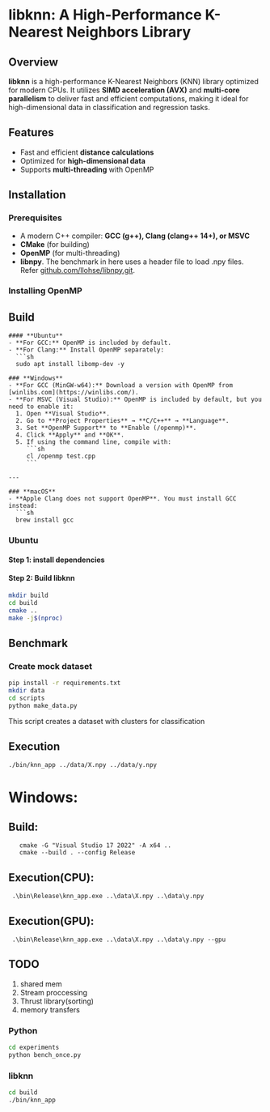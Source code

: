 # libknn: A High-Performance K-Nearest Neighbors Library  

## Overview  
**libknn** is a high-performance K-Nearest Neighbors (KNN) library optimized for modern CPUs. It utilizes **SIMD acceleration (AVX)** and **multi-core parallelism** to deliver fast and efficient computations, making it ideal for high-dimensional data in classification and regression tasks.  

## Features  
- Fast and efficient **distance calculations**  
- Optimized for **high-dimensional data**  
- Supports **multi-threading** with OpenMP  

## Installation  

### **Prerequisites**  
- A modern C++ compiler: **GCC (g++), Clang (clang++ 14+), or MSVC**  
- **CMake** (for building)  
- **OpenMP** (for multi-threading)  
- **libnpy**. The benchmark in here uses a header file to load .npy files. Refer [github.com/llohse/libnpy.git](https://github.com/llohse/libnpy.git). 

### **Installing OpenMP**  

## Build
```
#### **Ubuntu**  
- **For GCC:** OpenMP is included by default.  
- **For Clang:** Install OpenMP separately:  
  ```sh
  sudo apt install libomp-dev -y

### **Windows**  
- **For GCC (MinGW-w64):** Download a version with OpenMP from [winlibs.com](https://winlibs.com/).  
- **For MSVC (Visual Studio):** OpenMP is included by default, but you need to enable it:  
  1. Open **Visual Studio**.  
  2. Go to **Project Properties** → **C/C++** → **Language**.  
  3. Set **OpenMP Support** to **Enable (/openmp)**.  
  4. Click **Apply** and **OK**.  
  5. If using the command line, compile with:  
     ```sh
     cl /openmp test.cpp
     ```

---

### **macOS**  
- **Apple Clang does not support OpenMP**. You must install GCC instead:  
  ```sh
  brew install gcc
  ```
  
### Ubuntu
#### **Step 1: install dependencies**
#### **Step 2: Build libknn**
```bash
mkdir build
cd build
cmake ..
make -j$(nproc)
```
## Benchmark
### Create mock dataset
```bash
pip install -r requirements.txt
mkdir data
cd scripts
python make_data.py
```
This script creates a dataset with clusters for classification

## Execution
```
./bin/knn_app ../data/X.npy ../data/y.npy
```
# Windows:

## Build:
```
   cmake -G "Visual Studio 17 2022" -A x64 ..
   cmake --build . --config Release
``` 

## Execution(CPU):
```
 .\bin\Release\knn_app.exe ..\data\X.npy ..\data\y.npy
```
## Execution(GPU):
```
 .\bin\Release\knn_app.exe ..\data\X.npy ..\data\y.npy --gpu
```
## TODO
1) shared mem
2) Stream proccessing
3) Thrust library(sorting)
4) memory transfers

### Python
```bash
cd experiments
python bench_once.py
```

### libknn
```bash
cd build
./bin/knn_app
```

